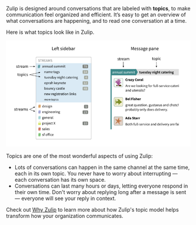 Zulip is designed around conversations that are labeled with **topics**, to make
communication feel organized and efficient. It’s easy to get an overview of what
conversations are happening, and to read one conversation at a time.

Here is what topics look like in Zulip.

![Channels and topics](/static/images/help/streams-and-topics.png)

Topics are one of the most wonderful aspects of using Zulip:

* Lots of conversations can happen in the same channel at the same time, each in
  its own topic. You never have to worry about interrupting — each conversation
  has its own space.
* Conversations can last many hours or days, letting everyone respond in their
  own time. Don't worry about replying long after a message is sent —
  everyone will see your reply in context.

Check out [Why Zulip](/why-zulip/) to learn more about how Zulip's topic model
helps transform how your organization communicates.
